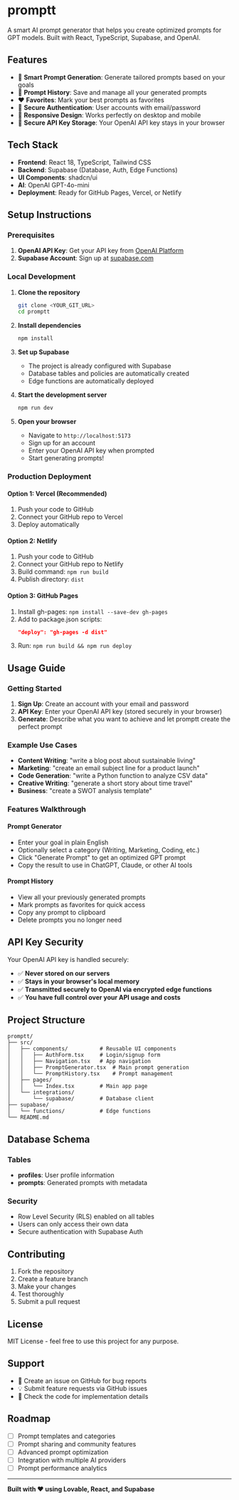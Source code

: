 # promptt

A smart AI prompt generator that helps you create optimized prompts for GPT models. Built with React, TypeScript, Supabase, and OpenAI.

## Features

- 🤖 **Smart Prompt Generation**: Generate tailored prompts based on your goals
- 📝 **Prompt History**: Save and manage all your generated prompts
- ❤️ **Favorites**: Mark your best prompts as favorites
- 🔐 **Secure Authentication**: User accounts with email/password
- 📱 **Responsive Design**: Works perfectly on desktop and mobile
- 🔑 **Secure API Key Storage**: Your OpenAI API key stays in your browser

## Tech Stack

- **Frontend**: React 18, TypeScript, Tailwind CSS
- **Backend**: Supabase (Database, Auth, Edge Functions)
- **UI Components**: shadcn/ui
- **AI**: OpenAI GPT-4o-mini
- **Deployment**: Ready for GitHub Pages, Vercel, or Netlify

## Setup Instructions

### Prerequisites

1. **OpenAI API Key**: Get your API key from [OpenAI Platform](https://platform.openai.com/api-keys)
2. **Supabase Account**: Sign up at [supabase.com](https://supabase.com)

### Local Development

1. **Clone the repository**
   ```bash
   git clone <YOUR_GIT_URL>
   cd promptt
   ```

2. **Install dependencies**
   ```bash
   npm install
   ```

3. **Set up Supabase**
   - The project is already configured with Supabase
   - Database tables and policies are automatically created
   - Edge functions are automatically deployed

4. **Start the development server**
   ```bash
   npm run dev
   ```

5. **Open your browser**
   - Navigate to `http://localhost:5173`
   - Sign up for an account
   - Enter your OpenAI API key when prompted
   - Start generating prompts!

### Production Deployment

#### Option 1: Vercel (Recommended)
1. Push your code to GitHub
2. Connect your GitHub repo to Vercel
3. Deploy automatically

#### Option 2: Netlify
1. Push your code to GitHub
2. Connect your GitHub repo to Netlify
3. Build command: `npm run build`
4. Publish directory: `dist`

#### Option 3: GitHub Pages
1. Install gh-pages: `npm install --save-dev gh-pages`
2. Add to package.json scripts:
   ```json
   "deploy": "gh-pages -d dist"
   ```
3. Run: `npm run build && npm run deploy`

## Usage Guide

### Getting Started

1. **Sign Up**: Create an account with your email and password
2. **API Key**: Enter your OpenAI API key (stored securely in your browser)
3. **Generate**: Describe what you want to achieve and let promptt create the perfect prompt

### Example Use Cases

- **Content Writing**: "write a blog post about sustainable living"
- **Marketing**: "create an email subject line for a product launch"
- **Code Generation**: "write a Python function to analyze CSV data"
- **Creative Writing**: "generate a short story about time travel"
- **Business**: "create a SWOT analysis template"

### Features Walkthrough

#### Prompt Generator
- Enter your goal in plain English
- Optionally select a category (Writing, Marketing, Coding, etc.)
- Click "Generate Prompt" to get an optimized GPT prompt
- Copy the result to use in ChatGPT, Claude, or other AI tools

#### Prompt History
- View all your previously generated prompts
- Mark prompts as favorites for quick access
- Copy any prompt to clipboard
- Delete prompts you no longer need

## API Key Security

Your OpenAI API key is handled securely:

- ✅ **Never stored on our servers**
- ✅ **Stays in your browser's local memory**
- ✅ **Transmitted securely to OpenAI via encrypted edge functions**
- ✅ **You have full control over your API usage and costs**

## Project Structure

```
promptt/
├── src/
│   ├── components/          # Reusable UI components
│   │   ├── AuthForm.tsx     # Login/signup form
│   │   ├── Navigation.tsx   # App navigation
│   │   ├── PromptGenerator.tsx  # Main prompt generation
│   │   └── PromptHistory.tsx    # Prompt management
│   ├── pages/
│   │   └── Index.tsx        # Main app page
│   └── integrations/
│       └── supabase/        # Database client
├── supabase/
│   └── functions/           # Edge functions
└── README.md
```

## Database Schema

### Tables

- **profiles**: User profile information
- **prompts**: Generated prompts with metadata

### Security

- Row Level Security (RLS) enabled on all tables
- Users can only access their own data
- Secure authentication with Supabase Auth

## Contributing

1. Fork the repository
2. Create a feature branch
3. Make your changes
4. Test thoroughly
5. Submit a pull request

## License

MIT License - feel free to use this project for any purpose.

## Support

- 📧 Create an issue on GitHub for bug reports
- 💡 Submit feature requests via GitHub issues
- 📖 Check the code for implementation details

## Roadmap

- [ ] Prompt templates and categories
- [ ] Prompt sharing and community features
- [ ] Advanced prompt optimization
- [ ] Integration with multiple AI providers
- [ ] Prompt performance analytics

---

**Built with ❤️ using Lovable, React, and Supabase**
